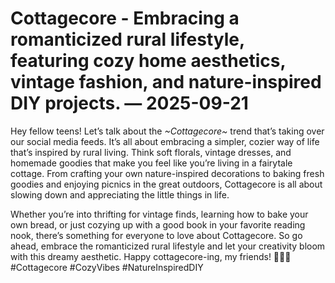 # Cottagecore - Embracing a romanticized rural lifestyle, featuring cozy home aesthetics, vintage fashion, and nature-inspired DIY projects. — 2025-09-21

Hey fellow teens! Let’s talk about the *~Cottagecore~* trend that’s taking over our social media feeds. It’s all about embracing a simpler, cozier way of life that’s inspired by rural living. Think soft florals, vintage dresses, and homemade goodies that make you feel like you’re living in a fairytale cottage. From crafting your own nature-inspired decorations to baking fresh goodies and enjoying picnics in the great outdoors, Cottagecore is all about slowing down and appreciating the little things in life.

Whether you’re into thrifting for vintage finds, learning how to bake your own bread, or just cozying up with a good book in your favorite reading nook, there’s something for everyone to love about Cottagecore. So go ahead, embrace the romanticized rural lifestyle and let your creativity bloom with this dreamy aesthetic. Happy cottagecore-ing, my friends! 🌿🌸✨ #Cottagecore #CozyVibes #NatureInspiredDIY